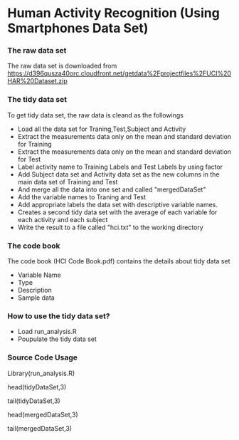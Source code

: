 Human Activity Recognition (Using Smartphones Data Set)
===========

### The raw data set

The raw data set is downloaded from https://d396qusza40orc.cloudfront.net/getdata%2Fprojectfiles%2FUCI%20HAR%20Dataset.zip 

### The tidy data set

To get tidy data set, the raw data is cleand as the followings 

* Load all the data set for Traning,Test,Subject and Activity
* Extract the measurements data only on the mean and standard deviation for Training
* Extract the measurements data only on the mean and standard deviation for Test
* Label activity name to Training Labels and Test Labels by using factor
* Add Subject data set and Activity data set as the new columns in the main data set of Training and Test
* And merge all the data into one set and called "mergedDataSet"
* Add the variable names to Traning and Test
* Add appropriate labels the data set with descriptive variable names. 
* Creates a second tidy data set with the average of each variable for each activity and each subject
* Write the result to a file called "hci.txt" to the working directory

### The code book

The code book (HCI Code Book.pdf) contains the details about tidy data set

* Variable Name
* Type
* Description
* Sample data

### How to use the tidy data set?

* Load run_analysis.R
* Poupulate the tidy data set

### Source Code Usage

Library(run_analysis.R)

head(tidyDataSet,3)

tail(tidyDataSet,3)

head(mergedDataSet,3)

tail(mergedDataSet,3)

